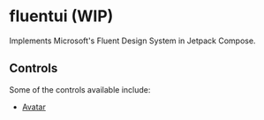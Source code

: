 # fluentui (WIP)

Implements Microsoft's Fluent Design System in Jetpack Compose.

## Controls

Some of the controls available include:

* [Avatar](https://github.com/Nthily/fluentui/tree/main/app/src/main/java/com/github/nthily/fluentui/ui/components/avatar)
